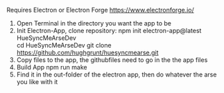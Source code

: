Requires Electron or Electron Forge
https://www.electronforge.io/

1) Open Terminal in the directory you want the app to be
2) Init Electron-App, clone repository: 
    npm init electron-app@latest HueSyncMeArseDev<br>
    cd HueSyncMeArseDev
    git clone https://github.com/hughgrunt/huesyncmearse.git
3) Copy files to the app, the githubfiles need to go in the the app files
4) Build App
    npm run make
5) Find it in the out-folder of the electron app, then do whatever the arse you like with it
